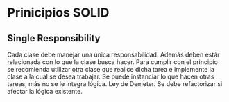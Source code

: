 # Prinicipios SOLID

## Single Responsibility

Cada clase debe manejar una única responsabilidad. Además deben estár 
relacionada con lo que la clase busca hacer. Para cumplir con el principio 
se recomienda utilizar otra clase que realice dicha tarea e implemente la 
clase a la cual se desea trabajar. Se puede instanciar lo que  hacen otras 
tareas, más no se le integra lógica. Ley de Demeter. Se debe refactorizar si 
afectar la lógica existente. 

